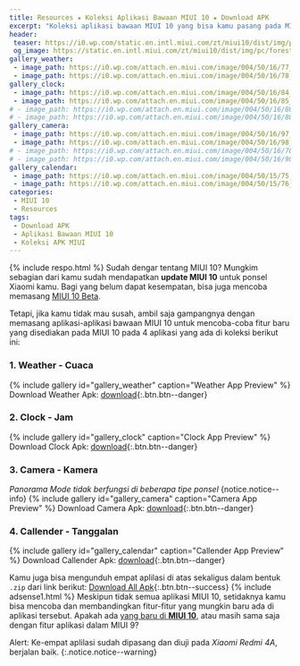 ```yaml
---
title: Resources ★ Koleksi Aplikasi Bawaan MIUI 10 ★ Download APK
excerpt: "Koleksi aplikasi bawaan MIUI 10 yang bisa kamu pasang pada MIUI 7/8/9 maupun OS Android lain"
header:
 teaser: https://i0.wp.com/static.en.intl.miui.com/zt/miui10/dist/img/pc/forest-bg-9ba8f3683d.jpg?resize=360,180
 og_image: https://static.en.intl.miui.com/zt/miui10/dist/img/pc/forest-bg-9ba8f3683d.jpg
gallery_weather:
 - image_path: https://i0.wp.com/attach.en.miui.com/image/004/50/16/77_2000_550.jpg
 - image_path: https://i0.wp.com/attach.en.miui.com/image/004/50/16/78_2000_550.jpg
gallery_clock:
 - image_path: https://i0.wp.com/attach.en.miui.com/image/004/50/16/84_2000_550.jpg
 - image_path: https://i0.wp.com/attach.en.miui.com/image/004/50/16/85_2000_550.jpg
# - image_path: https://i0.wp.com/attach.en.miui.com/image/004/50/16/86_2000_550.jpg
# - image_path: https://i0.wp.com/attach.en.miui.com/image/004/50/16/88_2000_550.jpg
gallery_camera:
 - image_path: https://i0.wp.com/attach.en.miui.com/image/004/50/16/97_2000_550.jpg
 - image_path: https://i0.wp.com/attach.en.miui.com/image/004/50/16/98_2000_550.jpg
# - image_path: https://i0.wp.com/attach.en.miui.com/image/004/50/16/70_2000_550.jpg
# - image_path: https://i0.wp.com/attach.en.miui.com/image/004/50/16/98_2000_550.jpg
gallery_calendar:
 - image_path: https://i0.wp.com/attach.en.miui.com/image/004/50/15/75_2000_550.jpg
 - image_path: https://i0.wp.com/attach.en.miui.com/image/004/50/15/76_2000_550.jpg
categories:
 - MIUI 10
 - Resources
tags:
 - Download APK
 - Aplikasi Bawaan MIUI 10
 - Koleksi APK MIUI
---
```

{% include respo.html %}
Sudah dengar tentang MIUI 10? Mungkim sebagian dari kamu sudah mendapatkan **update MIUI 10** untuk ponsel Xiaomi kamu. Bagi yang belum dapat kesempatan, bisa juga mencoba memasang [MIUI 10 Beta](/miui-10-global-beta).

Tetapi, jika kamu tidak mau susah, ambil saja gampangnya dengan memasang aplikasi-aplikasi bawaan MIUI 10 untuk mencoba-coba fitur baru yang disediakan pada MIUI 10 pada 4 aplikasi yang ada di koleksi berikut ini:

### 1. Weather - Cuaca
{% include gallery id="gallery_weather" caption="Weather App Preview" %}
Download Weather Apk: [download](/dl/drive?id=19PBarkDKazEKArL3W11urch6p21Ryobt&size=&name=miui10_weather){:.btn.btn--danger}

### 2. Clock - Jam
{% include gallery id="gallery_clock" caption="Clock App Preview" %}
Download Clock Apk: [download](/dl/drive?id=1HznqZLplSYl1zsdCyCUTCjjo37TTRgL8&size=&name=miui10_clock){:.btn.btn--danger}

### 3. Camera - Kamera
_Panorama Mode tidak berfungsi di beberapa tipe ponsel_
{notice.notice--info}
{% include gallery id="gallery_camera" caption="Camera App Preview" %}
Download Camera Apk: [download](/dl/drive?id=1__SfCwwbnIAp8xSV4UCbTumTBWDOuPNq&size=&name=miui10_camera){:.btn.btn--danger}

### 4. Callender - Tanggalan
{% include gallery id="gallery_calendar" caption="Callender App Preview" %}
Download Callender Apk: [download](/dl/drive?id=1orRaZJFiYhXwfVH&size=&name=miui10_callender){:.btn.btn--danger}

Kamu juga bisa mengunduh empat aplilasi di atas sekaligus dalam bentuk `.zip` dari link berikut:
[Download All Apk](/dl/drive?id=1u7cVYhNe9wYDhrvUoBRTAOWxLrJeARS8&size=&name=all_apk_miui10){:.btn.btn--success}
{% include adsense1.html %}
Meskipun tidak semua aplikasi MIUI 10, setidaknya kamu bisa mencoba dan membandingkan fitur-fitur yang mungkin baru ada di aplikasi tersebut. Apakah ada [yang baru di **MIUI 10**](/miui-10-global-beta), atau masih sama saja dengan fitur aplikasi dalam MIUI 9?

Alert: Ke-empat aplilasi sudah dipasang dan diuji pada _Xiaomi Redmi 4A_, berjalan baik.
{:.notice.notice--warning}
